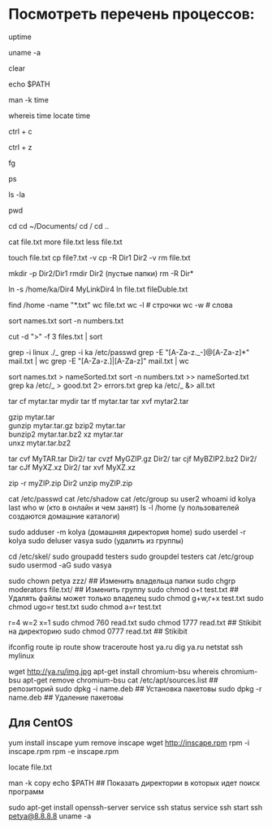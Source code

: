 # Посмотреть перечень процессов:

<!-- Посмотреть время и сколько включен ПК -->

uptime

<!-- Посмотреть систему -->

uname -a

<!-- Очистить терминал -->

clear

<!-- Ищет команды в пути -->

echo $PATH

<!-- Если не знаешь команду то помошник -->

man -k time

<!-- Узнать где лежит програмка -->

whereis time
locate time

<!-- Закрыть процесс -->

ctrl + c

<!-- Выйти но процесс будет идти -->

ctrl + z

<!-- Отобразить процесс, который идет на фоне -->

fg

<!-- Посмотреть запущенный процессы от пользователя -->

ps

<!-- показыть скрытые файлы -->

ls -la

<!-- показыть в какой я директории -->

pwd

<!-- навигация по директориям  Домашняя, Корень, Родительская-->

cd
cd ~/Documents/
cd /
cd ..

<!-- Вывод содержимого файла на экран -->

cat file.txt
more file.txt
less file.txt

<!-- создание файлов, копирование ? любой симбвол, -v показать процесс-->

touch file.txt
cp file?.txt -v
cp -R Dir1 Dir2 -v
rm file.txt

<!-- создание папок начиная с родительской, удаление рекурсивное-->

mkdir -p Dir2/Dir1
rmdir Dir2 (пустые папки)
rm -R Dir\*

<!-- Создание ссылок символических и постоянных -->

ln -s /home/ka/Dir4 MyLinkDir4
ln file.txt fileDuble.txt

<!-- Поиск файлов / строчки слова символы -->

find /home -name "\*.txt"
wc file.txt
wс -l # строчки
wс -w # слова

<!-- Сортировка строчек по алфавиту -->

sort names.txt
sort -n numbers.txt

<!-- Разделение текска по делиметру и использование пайпа -->

cut -d ">" -f 3 files.txt | sort

<!-- Поиск слова в строчках в файле, команда grep
Что ищется и где
-i Игнорируем капслок -->

grep -i linux ./_
grep -i ka /etc/passwd
grep -E "[A-Za-z\._-]@[A-Za-z]\*" mail.txt | wc
grep -E "[A-Za-z\.]|[A-Za-z]" mail.txt | wc

<!-- Перенаправление вывода и ввода | отправить в файл и добавить -->

sort names.txt > nameSorted.txt
sort -n numbers.txt >> nameSorted.txt
grep ka /etc/_ > good.txt 2> errors.txt
grep ka /etc/_ &> all.txt

<!-- архивирование (c - создание, t - просмотр, ч - распаковка, v - чтобы видеть процесс, f - всегда в конце с какаким архивом работаем)-->

tar cf mytar.tar mydir
tar tf mytar.tar
tar xvf mytar2.tar

<!-- компрессия gzip bzip2 xz (c - создание, t - просмотр, ч - распаковка, v - чтобы видеть процесс, f - всегда в конце с какаким архивом работаем)-->

gzip mytar.tar  
gunzip mytar.tar.gz
bzip2 mytar.tar  
bunzip2 mytar.tar.bz2
xz mytar.tar  
unxz mytar.tar.bz2

<!-- Все одной командой / Распаковка одинакова-->

tar cvf MyTAR.tar Dir2/
tar cvzf MyGZIP.gz Dir2/
tar cjf MyBZIP2.bz2 Dir2/
tar cJf MyXZ.xz Dir2/
tar xvf MyXZ.xz

<!--ZIP для windows-->

zip -r myZIP.zip Dir2
unzip myZIP.zip

<!-- Администрировнаие пользователей -->

cat /etc/passwd
cat /etc/shadow
cat /etc/group
su user2
whoami
id kolya
last
who
w (кто в онлайн и чем занят)
ls -l /home (у пользователей создаются домашние каталоги)

<!-- Администрировнаие пользователей -->

sudo adduser -m kolya (домашняя директория home)
sudo userdel -r kolya
sudo deluser vasya sudo (удалить из группы)

<!-- Директория с шаблонами для пользователей -->

cd /etc/skel/
sudo groupadd testers
sudo groupdel testers
cat /etc/group
sudo usermod -aG sudo vasya

<!-- Права доступа на файлы и папки -->

sudo chown petya zzz/ ## Изменить владельца папки
sudo chgrp moderators file.txt/ ## Изменить группу
sudo chmod o+t test.txt ## Удалять файлы может только владелец
sudo chmod g+w,г+x test.txt
sudo chmod ugo=r test.txt
sudo chmod a=r test.txt

<!-- Изменение прав цифрами -->

r=4
w=2
x=1
sudo chmod 760 read.txt
sudo chmod 1777 read.txt ## Stikibit на директорию
sudo chmod 0777 read.txt ## Stikibit

<!-- Сетевые настройки -->

ifconfig
route
ip route show
traceroute
host ya.ru
dig ya.ru
netstat
ssh mylinux

<!-- Cкачивание вайлов -->

wget http://ya.ru/img.jpg
apt-get install chromium-bsu
whereis chromium-bsu
apt-get remove chromium-bsu
cat /etc/apt/sources.list ## репозиторий
sudo dpkg -i name.deb ## Установка пакетовы
sudo dpkg -r name.deb ## Удаление пакетовы

## Для CentOS

yum install inscape
yum remove inscape
wget http://inscape.rpm
rpm -i inscape.rpm
rpm -e inscape.rpm

<!-- Поиск файлов -->

locate file.txt

<!-- Справка по ключам -->

man -k copy
echo $PATH ## Показать директории в которых идет поиск программ

<!-- SSH -->
<!-- Проверяем статус -->

sudo apt-get install openssh-server
service ssh status
service ssh start
ssh petya@8.8.8.8
uname -a

<!-- Планировщик -->

